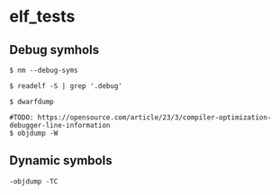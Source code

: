 # elf_tests

## Debug symhols

```shell
$ nm --debug-syms

$ readelf -S | grep '.debug'

$ dwarfdump

#TODO: https://opensource.com/article/23/3/compiler-optimization-debugger-line-information
$ objdump -W
```

## Dynamic symbols

```shell
-objdump -TC
```
